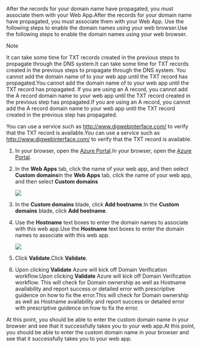 <span data-ttu-id="182ab-101">After the records for your domain name have propagated, you must associate them with your Web App.</span><span class="sxs-lookup"><span data-stu-id="182ab-101">After the records for your domain name have propagated, you must associate them with your Web App.</span></span> <span data-ttu-id="182ab-102">Use the following steps to enable the domain names using your web browser.</span><span class="sxs-lookup"><span data-stu-id="182ab-102">Use the following steps to enable the domain names using your web browser.</span></span>

> [!NOTE]
> <span data-ttu-id="182ab-103">It can take some time for TXT records created in the previous steps to propagate through the DNS system.</span><span class="sxs-lookup"><span data-stu-id="182ab-103">It can take some time for TXT records created in the previous steps to propagate through the DNS system.</span></span> <span data-ttu-id="182ab-104">You cannot add the domain name of to your web app until the TXT record has propagated.</span><span class="sxs-lookup"><span data-stu-id="182ab-104">You cannot add the domain name of to your web app until the TXT record has propagated.</span></span> <span data-ttu-id="182ab-105">If you are using an A record, you cannot add the A record domain name to your web app until the TXT record created in the previous step has propagated.</span><span class="sxs-lookup"><span data-stu-id="182ab-105">If you are using an A record, you cannot add the A record domain name to your web app until the TXT record created in the previous step has propagated.</span></span>
> 
> <span data-ttu-id="182ab-106">You can use a service such as <a href="http://www.digwebinterface.com/">http://www.digwebinterface.com/</a> to verify that the TXT record is available.</span><span class="sxs-lookup"><span data-stu-id="182ab-106">You can use a service such as <a href="http://www.digwebinterface.com/">http://www.digwebinterface.com/</a> to verify that the TXT record is available.</span></span>
> 
> 

1. <span data-ttu-id="182ab-107">In your browser, open the [Azure Portal](https://portal.azure.com).</span><span class="sxs-lookup"><span data-stu-id="182ab-107">In your browser, open the [Azure Portal](https://portal.azure.com).</span></span>
2. <span data-ttu-id="182ab-108">In the **Web Apps** tab, click the name of your web app, and then select **Custom domains**</span><span class="sxs-lookup"><span data-stu-id="182ab-108">In the **Web Apps** tab, click the name of your web app, and then select **Custom domains**</span></span>
   
    ![](https://docstestmedia1.blob.core.windows.net/azure-media/includes/media/custom-dns-web-site/dncmntask-cname-6.png)
3. <span data-ttu-id="182ab-109">In the **Custom domains** blade, click **Add hostname**.</span><span class="sxs-lookup"><span data-stu-id="182ab-109">In the **Custom domains** blade, click **Add hostname**.</span></span>
4. <span data-ttu-id="182ab-110">Use the **Hostname** text boxes to enter the domain names to associate with this web app.</span><span class="sxs-lookup"><span data-stu-id="182ab-110">Use the **Hostname** text boxes to enter the domain names to associate with this web app.</span></span>
   
    ![](https://docstestmedia1.blob.core.windows.net/azure-media/includes/media/custom-dns-web-site/add-custom-domain.png)
5. <span data-ttu-id="182ab-111">Click **Validate**.</span><span class="sxs-lookup"><span data-stu-id="182ab-111">Click **Validate**.</span></span>
6. <span data-ttu-id="182ab-112">Upon clicking **Validate** Azure will kick off Domain Verification workflow.</span><span class="sxs-lookup"><span data-stu-id="182ab-112">Upon clicking **Validate** Azure will kick off Domain Verification workflow.</span></span> <span data-ttu-id="182ab-113">This will check for Domain ownership as well as Hostname availability and report success or detailed error with prescriptive guidence on how to fix the error.</span><span class="sxs-lookup"><span data-stu-id="182ab-113">This will check for Domain ownership as well as Hostname availability and report success or detailed error with prescriptive guidence on how to fix the error.</span></span>    

<span data-ttu-id="182ab-114">At this point, you should be able to enter the custom domain name in your browser and see that it successfully takes you to your web app.</span><span class="sxs-lookup"><span data-stu-id="182ab-114">At this point, you should be able to enter the custom domain name in your browser and see that it successfully takes you to your web app.</span></span>



